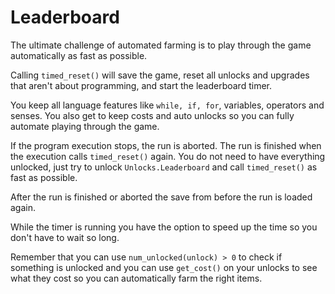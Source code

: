 # Leaderboard
The ultimate challenge of automated farming is to play through the game automatically as fast as possible.

Calling `timed_reset()` will save the game, reset all unlocks and upgrades that aren't about programming, and start the leaderboard timer.

You keep all language features like `while, if, for`, variables, operators and senses.
You also get to keep costs and auto unlocks so you can fully automate playing through the game.

If the program execution stops, the run is aborted.
The run is finished when the execution calls `timed_reset()` again. 
You do not need to have everything unlocked, just try to unlock `Unlocks.Leaderboard` and call `timed_reset()` as fast as possible.

After the run is finished or aborted the save from before the run is loaded again.

While the timer is running you have the option to speed up the time so you don't have to wait so long.


Remember that you can use `num_unlocked(unlock) > 0` to check if something is unlocked and you can use `get_cost()` on your unlocks to see what they cost so you can automatically farm the right items.